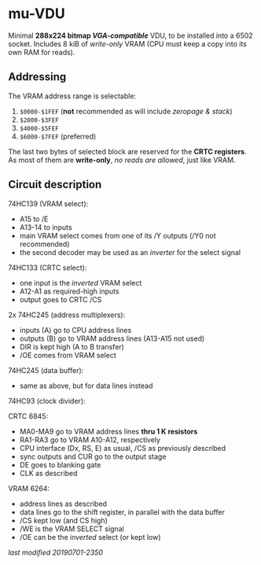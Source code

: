 # mu-VDU

Minimal **288x224 bitmap _VGA-compatible_** VDU, to be installed into a 6502 socket.
Includes 8 kiB of _write-only_ VRAM (CPU must keep a copy into its own RAM for reads).

## Addressing

The VRAM address range is selectable:

1) `$0000-$1FEF` (**not** recommended as will include _zeropage & stack_)
1) `$2000-$3FEF`
1) `$4000-$5FEF`
1) `$6000-$7FEF` (preferred)

The last two bytes of selected block are reserved for the **CRTC registers**. As most
of them are **write-only**, _no reads are allowed_, just like VRAM.

## Circuit description

74HC139 (VRAM select):

- A15 to /E
- A13-14 to inputs
- main VRAM select comes from one of its /Y outputs (/Y0 not recommended)
- the second decoder may be used as an _inverter_ for the select signal

74HC133 (CRTC select):

- one input is the _inverted_ VRAM select
- A12-A1 as required-high inputs
- output goes to CRTC /CS

2x 74HC245 (address multiplexers):

- inputs (A) go to CPU address lines
- outputs (B) go to VRAM address lines (A13-A15 not used)
- DIR is kept high (A to B transfer)
- /OE comes from VRAM select

74HC245 (data buffer):

- same as above, but for data lines instead

74HC93 (clock divider):

CRTC 6845:

- MA0-MA9 go to VRAM address lines **thru 1 K resistors**
- RA1-RA3 go to VRAM A10-A12, respectively
- CPU interface (Dx, RS, E) as usual, /CS as previously described
- sync outputs and CUR go to the output stage
- DE goes to blanking gate
- CLK as described

VRAM 6264:

- address lines as described
- data lines go to the shift register, in parallel with the data buffer
- /CS kept low (and CS high)
- /WE is the VRAM SELECT signal
- /OE can be the _inverted_ select (or kept low)

_last modified 20190701-2350_
